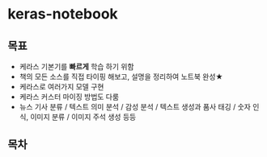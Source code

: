 # keras-notebook

## 목표
- 케라스 기본기를 **빠르게** 학습 하기 위함
- 책의 모든 소스를 직접 타이핑 해보고, 설명을 정리하여 노트북 완성★
- 케라스로 여러가지 모델 구현
- 케라스 커스터 마이징 방법도 다룸
- 뉴스 기사 분류 / 텍스트 의미 분석 / 감성 분석 / 텍스트 생성과 품사 태깅 / 숫자 인식, 이미지 분류 / 이미지 주석 생성 등등

## 목차
<!-- 1. [Basic](01.&#32;Basic.md)
2. [Keras의 전반에 대한 기초 설명](02.&#32;Keras의&#32;전반에&#32;대한&#32;기초&#32;설명.md)
-->
